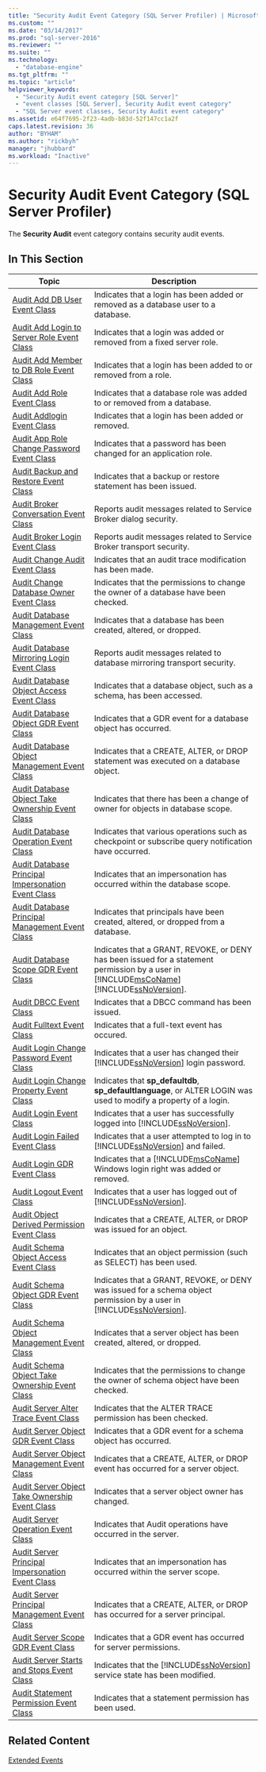 ```yaml
---
title: "Security Audit Event Category (SQL Server Profiler) | Microsoft Docs"
ms.custom: ""
ms.date: "03/14/2017"
ms.prod: "sql-server-2016"
ms.reviewer: ""
ms.suite: ""
ms.technology: 
  - "database-engine"
ms.tgt_pltfrm: ""
ms.topic: "article"
helpviewer_keywords: 
  - "Security Audit event category [SQL Server]"
  - "event classes [SQL Server], Security Audit event category"
  - "SQL Server event classes, Security Audit event category"
ms.assetid: e64f7695-2f23-4adb-b83d-52f147cc1a2f
caps.latest.revision: 36
author: "BYHAM"
ms.author: "rickbyh"
manager: "jhubbard"
ms.workload: "Inactive"
---
```

# Security Audit Event Category (SQL Server Profiler)
  The **Security Audit** event category contains security audit events.  
  
## In This Section  
  
|Topic|Description|  
|-----------|-----------------|  
|[Audit Add DB User Event Class](../../relational-databases/event-classes/audit-add-db-user-event-class.md)|Indicates that a login has been added or removed as a database user to a database.|  
|[Audit Add Login to Server Role Event Class](../../relational-databases/event-classes/audit-add-login-to-server-role-event-class.md)|Indicates that a login was added or removed from a fixed server role.|  
|[Audit Add Member to DB Role Event Class](../../relational-databases/event-classes/audit-add-member-to-db-role-event-class.md)|Indicates that a login has been added to or removed from a role.|  
|[Audit Add Role Event Class](../../relational-databases/event-classes/audit-add-role-event-class.md)|Indicates that a database role was added to or removed from a database.|  
|[Audit Addlogin Event Class](../../relational-databases/event-classes/audit-addlogin-event-class.md)|Indicates that a login has been added or removed.|  
|[Audit App Role Change Password Event Class](../../relational-databases/event-classes/audit-app-role-change-password-event-class.md)|Indicates that a password has been changed for an application role.|  
|[Audit Backup and Restore Event Class](../../relational-databases/event-classes/audit-backup-and-restore-event-class.md)|Indicates that a backup or restore statement has been issued.|  
|[Audit Broker Conversation Event Class](../../relational-databases/event-classes/audit-broker-conversation-event-class.md)|Reports audit messages related to Service Broker dialog security.|  
|[Audit Broker Login Event Class](../../relational-databases/event-classes/audit-broker-login-event-class.md)|Reports audit messages related to Service Broker transport security.|  
|[Audit Change Audit Event Class](../../relational-databases/event-classes/audit-change-audit-event-class.md)|Indicates that an audit trace modification has been made.|  
|[Audit Change Database Owner Event Class](../../relational-databases/event-classes/audit-change-database-owner-event-class.md)|Indicates that the permissions to change the owner of a database have been checked.|  
|[Audit Database Management Event Class](../../relational-databases/event-classes/audit-database-management-event-class.md)|Indicates that a database has been created, altered, or dropped.|  
|[Audit Database Mirroring Login Event Class](../../relational-databases/event-classes/audit-database-mirroring-login-event-class.md)|Reports audit messages related to database mirroring transport security.|  
|[Audit Database Object Access Event Class](../../relational-databases/event-classes/audit-database-object-access-event-class.md)|Indicates that a database object, such as a schema, has been accessed.|  
|[Audit Database Object GDR Event Class](../../relational-databases/event-classes/audit-database-object-gdr-event-class.md)|Indicates that a GDR event for a database object has occurred.|  
|[Audit Database Object Management Event Class](../../relational-databases/event-classes/audit-database-object-management-event-class.md)|Indicates that a CREATE, ALTER, or DROP statement was executed on a database object.|  
|[Audit Database Object Take Ownership Event Class](../../relational-databases/event-classes/audit-database-object-take-ownership-event-class.md)|Indicates that there has been a change of owner for objects in database scope.|  
|[Audit Database Operation Event Class](../../relational-databases/event-classes/audit-database-operation-event-class.md)|Indicates that various operations such as checkpoint or subscribe query notification have occurred.|  
|[Audit Database Principal Impersonation Event Class](../../relational-databases/event-classes/audit-database-principal-impersonation-event-class.md)|Indicates that an impersonation has occurred within the database scope.|  
|[Audit Database Principal Management Event Class](../../relational-databases/event-classes/audit-database-principal-management-event-class.md)|Indicates that principals have been created, altered, or dropped from a database.|  
|[Audit Database Scope GDR Event Class](../../relational-databases/event-classes/audit-database-scope-gdr-event-class.md)|Indicates that a GRANT, REVOKE, or DENY has been issued for a statement permission by a user in [!INCLUDE[msCoName](../../includes/msconame-md.md)] [!INCLUDE[ssNoVersion](../../includes/ssnoversion-md.md)].|  
|[Audit DBCC Event Class](../../relational-databases/event-classes/audit-dbcc-event-class.md)|Indicates that a DBCC command has been issued.|  
|[Audit Fulltext Event Class](../../relational-databases/event-classes/audit-fulltext-event-class.md)|Indicates that a full-text event has occured.|  
|[Audit Login Change Password Event Class](../../relational-databases/event-classes/audit-login-change-password-event-class.md)|Indicates that a user has changed their [!INCLUDE[ssNoVersion](../../includes/ssnoversion-md.md)] login password.|  
|[Audit Login Change Property Event Class](../../relational-databases/event-classes/audit-login-change-property-event-class.md)|Indicates that **sp_defaultdb**, **sp_defaultlanguage**, or ALTER LOGIN was used to modify a property of a login.|  
|[Audit Login Event Class](../../relational-databases/event-classes/audit-login-event-class.md)|Indicates that a user has successfully logged into [!INCLUDE[ssNoVersion](../../includes/ssnoversion-md.md)].|  
|[Audit Login Failed Event Class](../../relational-databases/event-classes/audit-login-failed-event-class.md)|Indicates that a user attempted to log in to [!INCLUDE[ssNoVersion](../../includes/ssnoversion-md.md)] and failed.|  
|[Audit Login GDR Event Class](../../relational-databases/event-classes/audit-login-gdr-event-class.md)|Indicates that a [!INCLUDE[msCoName](../../includes/msconame-md.md)] Windows login right was added or removed.|  
|[Audit Logout Event Class](../../relational-databases/event-classes/audit-logout-event-class.md)|Indicates that a user has logged out of [!INCLUDE[ssNoVersion](../../includes/ssnoversion-md.md)].|  
|[Audit Object Derived Permission Event Class](../../relational-databases/event-classes/audit-object-derived-permission-event-class.md)|Indicates that a CREATE, ALTER, or DROP was issued for an object.|  
|[Audit Schema Object Access Event Class](../../relational-databases/event-classes/audit-schema-object-access-event-class.md)|Indicates that an object permission (such as SELECT) has been used.|  
|[Audit Schema Object GDR Event Class](../../relational-databases/event-classes/audit-schema-object-gdr-event-class.md)|Indicates that a GRANT, REVOKE, or DENY was issued for a schema object permission by a user in [!INCLUDE[ssNoVersion](../../includes/ssnoversion-md.md)].|  
|[Audit Schema Object Management Event Class](../../relational-databases/event-classes/audit-schema-object-management-event-class.md)|Indicates that a server object has been created, altered, or dropped.|  
|[Audit Schema Object Take Ownership Event Class](../../relational-databases/event-classes/audit-schema-object-take-ownership-event-class.md)|Indicates that the permissions to change the owner of schema object have been checked.|  
|[Audit Server Alter Trace Event Class](../../relational-databases/event-classes/audit-server-alter-trace-event-class.md)|Indicates that the ALTER TRACE permission has been checked.|  
|[Audit Server Object GDR Event Class](../../relational-databases/event-classes/audit-server-object-gdr-event-class.md)|Indicates that a GDR event for a schema object has occurred.|  
|[Audit Server Object Management Event Class](../../relational-databases/event-classes/audit-server-object-management-event-class.md)|Indicates that a CREATE, ALTER, or DROP event has occurred for a server object.|  
|[Audit Server Object Take Ownership Event Class](../../relational-databases/event-classes/audit-server-object-take-ownership-event-class.md)|Indicates that a server object owner has changed.|  
|[Audit Server Operation Event Class](../../relational-databases/event-classes/audit-server-operation-event-class.md)|Indicates that Audit operations have occurred in the server.|  
|[Audit Server Principal Impersonation Event Class](../../relational-databases/event-classes/audit-server-principal-impersonation-event-class.md)|Indicates that an impersonation has occurred within the server scope.|  
|[Audit Server Principal Management Event Class](../../relational-databases/event-classes/audit-server-principal-management-event-class.md)|Indicates that a CREATE, ALTER, or DROP has occurred for a server principal.|  
|[Audit Server Scope GDR Event Class](../../relational-databases/event-classes/audit-server-scope-gdr-event-class.md)|Indicates that a GDR event has occurred for server permissions.|  
|[Audit Server Starts and Stops Event Class](../../relational-databases/event-classes/audit-server-starts-and-stops-event-class.md)|Indicates that the [!INCLUDE[ssNoVersion](../../includes/ssnoversion-md.md)] service state has been modified.|  
|[Audit Statement Permission Event Class](../../relational-databases/event-classes/audit-statement-permission-event-class.md)|Indicates that a statement permission has been used.|  
  
## Related Content  
 [Extended Events](../../relational-databases/extended-events/extended-events.md)  
  
  
